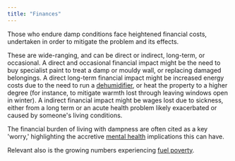 ```yaml
---
title: "Finances"
---
```


Those who endure damp conditions face heightened financial costs, undertaken in order to mitigate the problem and its effects.

These are wide-ranging, and can be direct or indirect, long-term, or occasional. A direct and occasional financial impact might be the need to buy specialist paint to treat a damp or mouldy wall, or replacing damaged belongings. A direct long-term financial impact might be increased energy costs due to the need to run a [dehumidifier](cause-effect-affect/dehumidifier), or heat the property to a higher degree (for instance, to mitigate warmth lost through leaving windows open in winter). A indirect financial impact might be wages lost due to sickness, either from a long term or an acute health problem likely exacerbated or caused by someone's living conditions.

The financial burden of living with dampness are often cited as a key 'worry,' highlighting the accretive [mental health](cause-effect-affect/mental-health) implications this can have.

Relevant also is the growing numbers experiencing [fuel poverty](cause-effect-affect/fuel-poverty).
